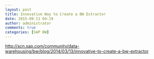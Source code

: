 ```yaml
---
layout: post
title: Innovative Way to Create a BW Extractor
date: 2015-09-11 04:19
author: administrator
comments: true
categories: [SAP BW]
---
```

<a href="http://scn.sap.com/community/data-warehousing/bw/blog/2014/03/13/innovative-to-create-a-bw-extractor" target="_blank">http://scn.sap.com/community/data-warehousing/bw/blog/2014/03/13/innovative-to-create-a-bw-extractor</a>
